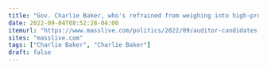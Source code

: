 ```yaml
---
title: "Gov. Charlie Baker, who's refrained from weighing into high-profile races this primary season, has endorsed Republican Charlie Baker for state auditor"
date: 2022-09-04T08:52:28-04:00
itemurl: "https://www.masslive.com/politics/2022/09/auditor-candidates-chris-dempsey-sen-diana-dizoglio-focus-on-transparency-transportation-federal-spending-in-candidate-questionnaires.html?utm_campaign=masslivenews&utm_medium=social&utm_source=twitter"
sites: "masslive.com"
tags: ["Charlie Baker", "Charlie Baker"]
draft: false
---
```


